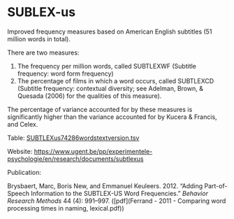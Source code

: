 # SUBLEX-us

Improved frequency measures based on American English subtitles (51 million words in total).

There are two measures:

  1.  The frequency per million words, called SUBTLEXWF (Subtitle frequency: word form frequency)
  2.  The percentage of films in which a word occurs, called SUBTLEXCD (Subtitle frequency: contextual diversity; see Adelman, Brown, & Quesada (2006) for the qualities of this measure).

The percentage of variance accounted for by these measures is significantly higher than the variance accounted for by Kucera & Francis, and Celex.

Table: [SUBTLEXus74286wordstextversion.tsv](http://www.lexique.org/databases/SUBTLEXus/SUBTLEXus74286wordstextversion.tsv)

Website: <https://www.ugent.be/pp/experimentele-psychologie/en/research/documents/subtlexus>

Publication:

Brysbaert, Marc, Boris New, and Emmanuel Keuleers. 2012. “Adding Part-of-Speech Information to the SUBTLEX-US Word Frequencies.” _Behavior Research Methods_ 44 (4): 991–997. ([pdf](Ferrand - 2011 - Comparing word processing times in naming, lexical.pdf))
